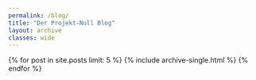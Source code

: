 ```yaml
---
permalink: /blog/
title: "Der Projekt-Null Blog"
layout: archive
classes: wide
---
```

{% for post in site.posts limit: 5 %}
  {% include archive-single.html %}
{% endfor %}
